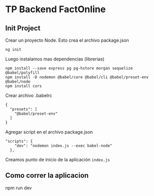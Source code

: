# TP Backend FactOnline

## Init Project

Crear un proyecto Node. Esto crea el archivo package.json
```
ng init
```
Luego instalamos mas dependencias (librerias)
```
npm install --save express pg pg-hstore morgan sequelize @babel/polyfill
npm install -D nodemon @babel/core @babel/cli @babel/preset-env @babel/node
npm install cors
```

Crear archivo .babelrc
```
{
  "presets": [
    "@babel/preset-env"
  ]
}
```

Agregar script en el archivo package.json
```
"scripts": {
    "dev": "nodemon index.js --exec babel-node"
  },
```

Creamos punto de inicio de la aplicación `index.js`


## Como correr la aplicacion

npm run dev
